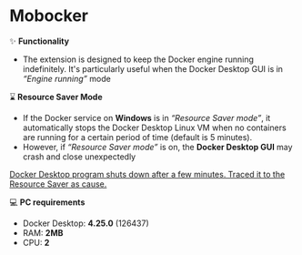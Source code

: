 # Mobocker

✨ **Functionality**
- The extension is designed to keep the Docker engine running indefinitely. It's particularly useful when the Docker Desktop GUI is in _“Engine running”_ mode

⌛ **Resource Saver Mode**
- If the Docker service on **Windows** is in _“Resource Saver mode”_, it automatically stops the Docker Desktop Linux VM when no containers are running for a certain period of time (default is 5 minutes).
- However, if _“Resource Saver mode”_ is on, the **Docker Desktop GUI** may crash and close unexpectedly

[Docker Desktop program shuts down after a few minutes. Traced it to the Resource Saver as cause. ](https://github.com/docker/for-win/issues/13789#issuecomment-1821822102)

💻 **PC requirements**
- Docker Desktop: **4.25.0** (126437)
- RAM: **2MB**
- CPU: **2**
